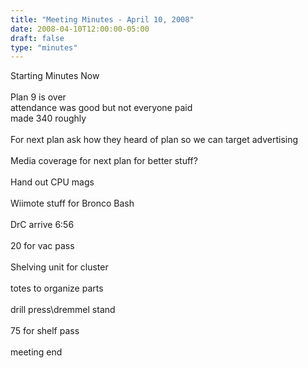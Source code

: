 ```yaml
---
title: "Meeting Minutes - April 10, 2008"
date: 2008-04-10T12:00:00-05:00
draft: false
type: "minutes"
---
```


Starting Minutes Now<br />
<br />
Plan 9 is over<br />
attendance was good but not everyone paid<br />
made 340 roughly<br />
<br />
For next plan ask how they heard of plan so we can target advertising<br />
<br />
Media coverage for next plan for better stuff?<br />
<br />
Hand out CPU mags<br />
<br />
Wiimote stuff for Bronco Bash<br />
<br />
DrC arrive 6:56<br />
<br />
20 for vac pass<br />
<br />
Shelving unit for cluster <br />
<br />
totes to organize parts<br />
<br />
drill press\dremmel stand<br />
<br />
75 for shelf pass<br />
<br />
meeting end<br />
<br />
